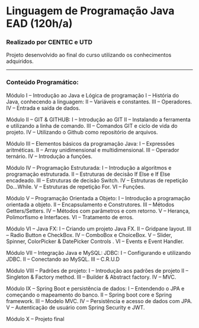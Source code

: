 # Linguagem de Programação Java EAD (120h/a)
### Realizado por CENTEC e UTD
Projeto desenvolvido ao final do curso utilizando os conhecimentos adquiridos.
 
-------

### Conteúdo Programático:

Módulo I – Introdução ao Java e Lógica de programação
 I – História do Java, conhecendo a linguagem: 
 II – Variáveis e constantes.
 III – Operadores.
 IV – Entrada e saída de dados.

Módulo II – GIT & GITHUB: 
 I – Introdução ao GIT
 II – Instalando a ferramenta e utilizando a linha de comando.
 III – Comandos GIT e ciclo de vida do projeto.
 IV – Utilizando o Github como repositório de arquivos.
 
Módulo III – Elementos básicos da programação Java: 
 I – Expressões aritméticas.
 II – Array unidimensional e multidimensional.
 III – Operador ternário.
 IV – Introdução a funções.
 
Módulo IV – Programação Estruturada: 
 I – Introdução a algoritmos e programação estruturada.
 II – Estruturas de decisão If Else e If Else encadeado.
 III – Estruturas de decisão Switch.
 IV – Estruturas de repetição Do...While.
 V – Estruturas de repetição For.
 VI – Funções.
 
Módulo V – Programação Orientada a Objeto: 
 I – Introdução a programação orientada a objeto.
 II – Encapsulamento e Construtores.
 III – Métodos Getters/Setters.
 IV – Métodos com parâmetros e com retorno.
 V – Herança, Polimorfismo e Interfaces.
 VI – Tratamento de erros.
 
Módulo VI – Java FX: 
 I – Criando um projeto Java FX.
 II – Gridpane layout.
 III – Radio Button e CheckBox.
 IV – ComboBox e ChoiceBox.
 V – Slider, Spinner, ColorPicker & DatePicker Controls .
 VI – Events e Event Handler.
 
Módulo VII – Integração Java e MySQL: JDBC: 
 I – Configurando e utilizando JDBC.
 II – Conectando ao MySQL.
 III – C.R.U.D
 
Módulo VIII – Padrões de projeto: 
 I – Introdução aos padrões de projeto
 II – Singleton & Factory method.
 III – Builder & Abstract factory.
 IV – MVC.
 
Módulo IX – Spring Boot e persistência de dados: 
 I – Entendendo o JPA e começando o mapeamento do banco.
 II – Spring boot core e Spring framework.
 III – Modelo MVC.
 IV – Persistência e acesso de dados com JPA.
 V – Autenticação de usuário com Spring Security e JWT.
 
Módulo X – Projeto final
 
